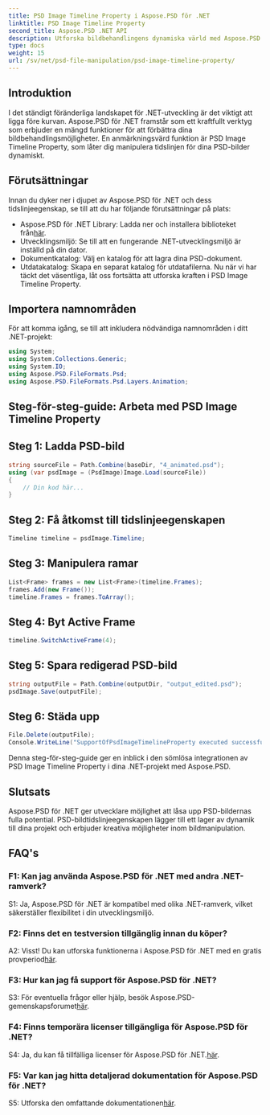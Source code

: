 ```yaml
---
title: PSD Image Timeline Property i Aspose.PSD för .NET
linktitle: PSD Image Timeline Property
second_title: Aspose.PSD .NET API
description: Utforska bildbehandlingens dynamiska värld med Aspose.PSD för .NET. Manipulera PSD-tidslinjer utan ansträngning. Ladda ner biblioteket nu!
type: docs
weight: 15
url: /sv/net/psd-file-manipulation/psd-image-timeline-property/
---
```

## Introduktion
I det ständigt föränderliga landskapet för .NET-utveckling är det viktigt att ligga före kurvan. Aspose.PSD för .NET framstår som ett kraftfullt verktyg som erbjuder en mängd funktioner för att förbättra dina bildbehandlingsmöjligheter. En anmärkningsvärd funktion är PSD Image Timeline Property, som låter dig manipulera tidslinjen för dina PSD-bilder dynamiskt.
## Förutsättningar
Innan du dyker ner i djupet av Aspose.PSD för .NET och dess tidslinjeegenskap, se till att du har följande förutsättningar på plats:
-  Aspose.PSD för .NET Library: Ladda ner och installera biblioteket från[här](https://releases.aspose.com/psd/net/).
- Utvecklingsmiljö: Se till att en fungerande .NET-utvecklingsmiljö är inställd på din dator.
- Dokumentkatalog: Välj en katalog för att lagra dina PSD-dokument.
- Utdatakatalog: Skapa en separat katalog för utdatafilerna.
Nu när vi har täckt det väsentliga, låt oss fortsätta att utforska kraften i PSD Image Timeline Property.
## Importera namnområden
För att komma igång, se till att inkludera nödvändiga namnområden i ditt .NET-projekt:
```csharp
using System;
using System.Collections.Generic;
using System.IO;
using Aspose.PSD.FileFormats.Psd;
using Aspose.PSD.FileFormats.Psd.Layers.Animation;
```
## Steg-för-steg-guide: Arbeta med PSD Image Timeline Property

## Steg 1: Ladda PSD-bild
```csharp
string sourceFile = Path.Combine(baseDir, "4_animated.psd");
using (var psdImage = (PsdImage)Image.Load(sourceFile))
{
    // Din kod här...
}
```
## Steg 2: Få åtkomst till tidslinjeegenskapen
```csharp
Timeline timeline = psdImage.Timeline;
```
## Steg 3: Manipulera ramar
```csharp
List<Frame> frames = new List<Frame>(timeline.Frames);
frames.Add(new Frame());
timeline.Frames = frames.ToArray();
```
## Steg 4: Byt Active Frame
```csharp
timeline.SwitchActiveFrame(4);
```
## Steg 5: Spara redigerad PSD-bild
```csharp
string outputFile = Path.Combine(outputDir, "output_edited.psd");
psdImage.Save(outputFile);
```
## Steg 6: Städa upp
```csharp
File.Delete(outputFile);
Console.WriteLine("SupportOfPsdImageTimelineProperty executed successfully");
```
Denna steg-för-steg-guide ger en inblick i den sömlösa integrationen av PSD Image Timeline Property i dina .NET-projekt med Aspose.PSD.
## Slutsats

Aspose.PSD för .NET ger utvecklare möjlighet att låsa upp PSD-bildernas fulla potential. PSD-bildtidslinjeegenskapen lägger till ett lager av dynamik till dina projekt och erbjuder kreativa möjligheter inom bildmanipulation.

## FAQ's

### F1: Kan jag använda Aspose.PSD för .NET med andra .NET-ramverk?

S1: Ja, Aspose.PSD för .NET är kompatibel med olika .NET-ramverk, vilket säkerställer flexibilitet i din utvecklingsmiljö.

### F2: Finns det en testversion tillgänglig innan du köper?

 A2: Visst! Du kan utforska funktionerna i Aspose.PSD för .NET med en gratis provperiod[här](https://releases.aspose.com/).

### F3: Hur kan jag få support för Aspose.PSD för .NET?

 S3: För eventuella frågor eller hjälp, besök Aspose.PSD-gemenskapsforumet[här](https://forum.aspose.com/c/psd/34).

### F4: Finns temporära licenser tillgängliga för Aspose.PSD för .NET?

 S4: Ja, du kan få tillfälliga licenser för Aspose.PSD för .NET.[här](https://purchase.aspose.com/temporary-license/).

### F5: Var kan jag hitta detaljerad dokumentation för Aspose.PSD för .NET?

 S5: Utforska den omfattande dokumentationen[här](https://reference.aspose.com/psd/net/).